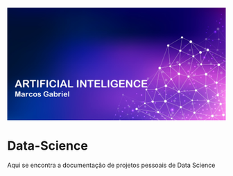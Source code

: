 ![Banner](https://github.com/Resmung0/Data-Science/blob/master/Images/3.jpg)
# Data-Science
Aqui se encontra a documentação de projetos pessoais de Data Science

